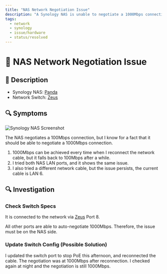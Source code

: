 ```yaml
---
title: "NAS Network Negotiation Issue"
description: "A Synology NAS is unable to negotiate a 1000Mbps connection."
tags:
  - network
  - synology
  - issue/hardware
  - status/resolved
---
```


# 📡 NAS Network Negotiation Issue

## 📝 Description

- Synology NAS: [Panda](../hardware/panda.md)
- Network Switch: [Zeus](./zeus.md)

## 🔍 Symptoms

![Synology NAS Screenshot](./assets/20250227-nas-network-negotiation-issue.png)

The NAS negotiates a 100Mbps connection, but I know for a fact that it should be able to negotiate a 1000Mbps connection.

1. 1000Mbps can be achieved every time when I reconnect the network cable, but it falls back to 100Mbps after a while.
2. I tried both NAS LAN ports, and it shows the same issue.
3. I also tried a different network cable, but the issue persists, the current cable is LAN 6.

## 🔍 Investigation

### Check Switch Specs 

It is connected to the network via [Zeus](./zeus.md) Port 8. 

All other ports are able to auto-negotiate 1000Mbps. Therefore, the issue must be on the NAS side.

### Update Switch Config (Possible Solution)

I updated the switch port to stop PoE this afternoon, and reconnected the cable. The negotiation was at 1000Mbps after reconnection. I checked again at night and the negotiation is still 1000Mbps.

